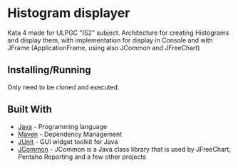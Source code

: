 # Histogram displayer

Kata 4 made for ULPGC "IS2" subject. Architecture for creating Histograms and display them, with implementation for display in Console and with JFrame (ApplicationFrame, using also JCommon and JFreeChart)

## Installing/Running

Only need to be cloned and executed.

## Built With

* [Java](https://www.java.com/es/) - Programming language
* [Maven](https://maven.apache.org/) - Dependency Management
* [JUnit](https://junit.org/junit5/) - GUI widget toolkit for Java 
* [JCommon](http://www.jfree.org/jcommon/) - JCommon is a Java class library that is used by JFreeChart, Pentaho Reporting and a few other projects
